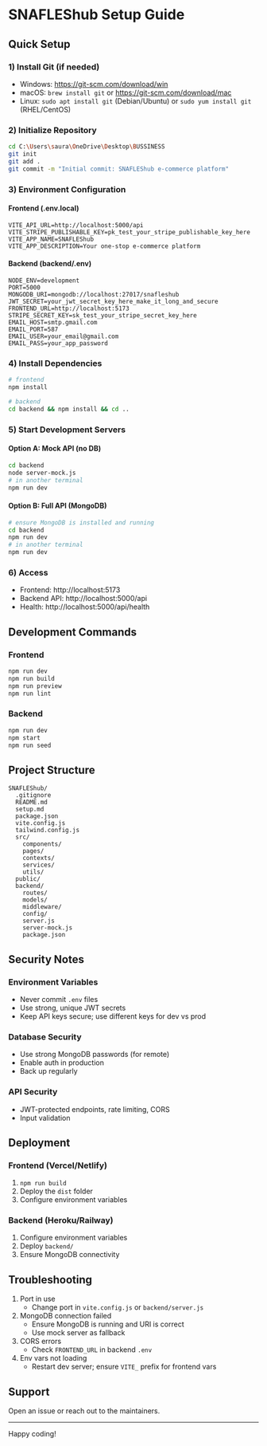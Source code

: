 # SNAFLEShub Setup Guide

## Quick Setup

### 1) Install Git (if needed)
- Windows: https://git-scm.com/download/win
- macOS: `brew install git` or https://git-scm.com/download/mac
- Linux: `sudo apt install git` (Debian/Ubuntu) or `sudo yum install git` (RHEL/CentOS)

### 2) Initialize Repository
```bash
cd C:\Users\saura\OneDrive\Desktop\BUSSINESS
git init
git add .
git commit -m "Initial commit: SNAFLEShub e-commerce platform"
```

### 3) Environment Configuration

#### Frontend (.env.local)
```env
VITE_API_URL=http://localhost:5000/api
VITE_STRIPE_PUBLISHABLE_KEY=pk_test_your_stripe_publishable_key_here
VITE_APP_NAME=SNAFLEShub
VITE_APP_DESCRIPTION=Your one-stop e-commerce platform
```

#### Backend (backend/.env)
```env
NODE_ENV=development
PORT=5000
MONGODB_URI=mongodb://localhost:27017/snafleshub
JWT_SECRET=your_jwt_secret_key_here_make_it_long_and_secure
FRONTEND_URL=http://localhost:5173
STRIPE_SECRET_KEY=sk_test_your_stripe_secret_key_here
EMAIL_HOST=smtp.gmail.com
EMAIL_PORT=587
EMAIL_USER=your_email@gmail.com
EMAIL_PASS=your_app_password
```

### 4) Install Dependencies
```bash
# frontend
npm install

# backend
cd backend && npm install && cd ..
```

### 5) Start Development Servers

#### Option A: Mock API (no DB)
```bash
cd backend
node server-mock.js
# in another terminal
npm run dev
```

#### Option B: Full API (MongoDB)
```bash
# ensure MongoDB is installed and running
cd backend
npm run dev
# in another terminal
npm run dev
```

### 6) Access
- Frontend: http://localhost:5173
- Backend API: http://localhost:5000/api
- Health: http://localhost:5000/api/health

## Development Commands

### Frontend
```bash
npm run dev
npm run build
npm run preview
npm run lint
```

### Backend
```bash
npm run dev
npm start
npm run seed
```

## Project Structure
```
SNAFLEShub/
  .gitignore
  README.md
  setup.md
  package.json
  vite.config.js
  tailwind.config.js
  src/
    components/
    pages/
    contexts/
    services/
    utils/
  public/
  backend/
    routes/
    models/
    middleware/
    config/
    server.js
    server-mock.js
    package.json
```

## Security Notes

### Environment Variables
- Never commit `.env` files
- Use strong, unique JWT secrets
- Keep API keys secure; use different keys for dev vs prod

### Database Security
- Use strong MongoDB passwords (for remote)
- Enable auth in production
- Back up regularly

### API Security
- JWT-protected endpoints, rate limiting, CORS
- Input validation

## Deployment

### Frontend (Vercel/Netlify)
1) `npm run build`
2) Deploy the `dist` folder
3) Configure environment variables

### Backend (Heroku/Railway)
1) Configure environment variables
2) Deploy `backend/`
3) Ensure MongoDB connectivity

## Troubleshooting

1) Port in use
   - Change port in `vite.config.js` or `backend/server.js`
2) MongoDB connection failed
   - Ensure MongoDB is running and URI is correct
   - Use mock server as fallback
3) CORS errors
   - Check `FRONTEND_URL` in backend `.env`
4) Env vars not loading
   - Restart dev server; ensure `VITE_` prefix for frontend vars

## Support
Open an issue or reach out to the maintainers.

---

Happy coding!

